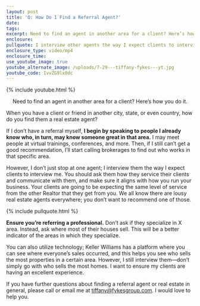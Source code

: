 ```yaml
---
layout: post
title: 'Q: How Do I Find a Referral Agent?'
date:
tags:
excerpt: Need to find an agent in another area for a client? Here’s how you do it.
enclosure:
pullquote: I interview other agents the way I expect clients to interview me.
enclosure_type: video/mp4
enclosure_time:
use_youtube_image: true
youtube_alternate_image: /uploads/7-29---tiffany-fykes---yt.jpg
youtube_code: IvvZG9lx0dc
---
```


{% include youtube.html %}<center>Need to find an agent in another area for a client? Here’s how you do it.</center>

When you have a client or friend in another city, state, or even country, how do you find them a real estate agent?&nbsp;

If I don’t have a referral myself, **I begin by speaking to people I already know who, in turn, may know someone great in that area.** I may meet people at virtual trainings, conferences, and more. Then, if I still can’t get a good recommendation, I’ll start calling brokerages to find out who works in that specific area.&nbsp;

However, I don’t just stop at one agent; I interview them the way I expect clients to interview me. You should ask them how they service their clients and communicate with them, and make sure it aligns with how you run your business. Your clients are going to be expecting the same level of service from the other Realtor that they get from you. We all know there are lousy real estate agents everywhere; you don’t want to recommend one of those.&nbsp;

{% include pullquote.html %}

**Ensure you’re referring a professional.** Don’t ask if they specialize in X area. Instead, ask where most of their houses sell. This will be a better indicator of the areas in which they specialize.&nbsp;

You can also utilize technology; Keller Williams has a platform where you can see where everyone’s sales occurred, and this helps you see who sells the most properties in a certain area. However, I still interview them—don’t simply go with who sells the most homes. I want to ensure my clients are having an excellent experience.

If you have further questions about finding a referral agent or real estate in general, please call or email me at tiffany@fykesgroup.com. I would love to help you.&nbsp;
